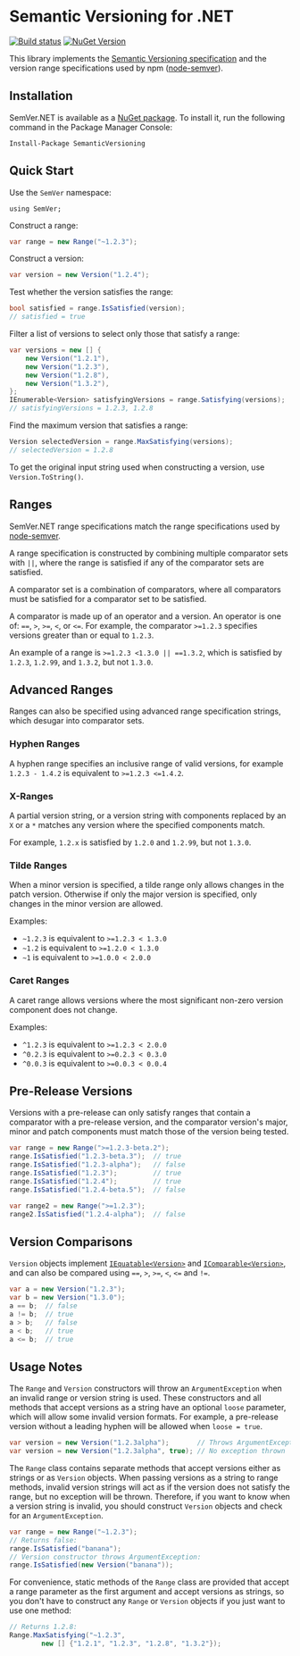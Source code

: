 Semantic Versioning for .NET
============================

[![Build status](https://ci.appveyor.com/api/projects/status/7o4s2ey72cv7v41d/branch/master?svg=true)](https://ci.appveyor.com/project/adamreeve/semver-net/branch/master) [![NuGet Version](https://img.shields.io/nuget/v/SemanticVersioning.svg)](https://www.nuget.org/packages/SemanticVersioning/)

This library implements the
[Semantic Versioning specification](http://semver.org/)
and the version range specifications used by
npm ([node-semver](https://github.com/npm/node-semver)).

Installation
------------

SemVer.NET is available as a [NuGet package](https://www.nuget.org/packages/SemanticVersioning/).
To install it, run the following command in the Package Manager Console:

```
Install-Package SemanticVersioning
```

Quick Start
-----------

Use the `SemVer` namespace:
```
using SemVer;
```

Construct a range:

```C#
var range = new Range("~1.2.3");
```

Construct a version:
```C#
var version = new Version("1.2.4");
```

Test whether the version satisfies the range:
```C#
bool satisfied = range.IsSatisfied(version);
// satisfied = true
```

Filter a list of versions to select only those that
satisfy a range:
```C#
var versions = new [] {
    new Version("1.2.1"),
    new Version("1.2.3"),
    new Version("1.2.8"),
    new Version("1.3.2"),
};
IEnumerable<Version> satisfyingVersions = range.Satisfying(versions);
// satisfyingVersions = 1.2.3, 1.2.8
```

Find the maximum version that satisfies a range:
```C#
Version selectedVersion = range.MaxSatisfying(versions);
// selectedVersion = 1.2.8
```

To get the original input string used when constructing a
version, use `Version.ToString()`.

Ranges
------

SemVer.NET range specifications match the range specifications
used by [node-semver](https://github.com/npm/node-semver).

A range specification is constructed by combining multiple
comparator sets with `||`, where the range is satisfied if any
of the comparator sets are satisfied.

A comparator set is a combination of comparators, where all comparators
must be satisfied for a comparator set to be satisfied.

A comparator is made up of an operator and a version.
An operator is one of: `==`, `>`, `>=`, `<`, or `<=`.
For example, the comparator `>=1.2.3` specifies versions
greater than or equal to `1.2.3`.

An example of a range is `>=1.2.3 <1.3.0 || ==1.3.2`, which
is satisfied by `1.2.3`, `1.2.99`, and `1.3.2`, but not `1.3.0`.

Advanced Ranges
---------------

Ranges can also be specified using advanced range specification strings, which
desugar into comparator sets.

### Hyphen Ranges

A hyphen range specifies an inclusive range of valid versions, for example
`1.2.3 - 1.4.2`
is equivalent to `>=1.2.3 <=1.4.2`.

### X-Ranges

A partial version string, or a version string with components replaced by an `X` or a `*`
matches any version where the specified components match.

For example, `1.2.x` is satisfied by `1.2.0` and `1.2.99`, but not `1.3.0`.

### Tilde Ranges

When a minor version is specified, a tilde range only allows changes in the
patch version. Otherwise if only the major version is specified, only
changes in the minor version are allowed.

Examples:

* `~1.2.3` is equivalent to `>=1.2.3 < 1.3.0`
* `~1.2` is equivalent to `>=1.2.0 < 1.3.0`
* `~1` is equivalent to `>=1.0.0 < 2.0.0`

### Caret Ranges

A caret range allows versions where the most significant non-zero
version component does not change.

Examples:

* `^1.2.3` is equivalent to `>=1.2.3 < 2.0.0`
* `^0.2.3` is equivalent to `>=0.2.3 < 0.3.0`
* `^0.0.3` is equivalent to `>=0.0.3 < 0.0.4`

Pre-Release Versions
--------------------

Versions with a pre-release can only satisfy ranges that contain
a comparator with a pre-release version, and the comparator
version's major, minor and patch components must match those of the
version being tested.

```C#
var range = new Range(">=1.2.3-beta.2");
range.IsSatisfied("1.2.3-beta.3");  // true
range.IsSatisfied("1.2.3-alpha");   // false
range.IsSatisfied("1.2.3");         // true
range.IsSatisfied("1.2.4");         // true
range.IsSatisfied("1.2.4-beta.5");  // false

var range2 = new Range(">=1.2.3");
range2.IsSatisfied("1.2.4-alpha");  // false
```

Version Comparisons
-------------------

`Version` objects implement [`IEquatable<Version>`](https://msdn.microsoft.com/en-us/library/ms131187%28v=vs.110%29.aspx)
and [`IComparable<Version>`](https://msdn.microsoft.com/en-us/library/4d7sx9hd%28v=vs.110%29.aspx), and
can also be compared using `==`, `>`, `>=`, `<`, `<=` and `!=`.

```C#
var a = new Version("1.2.3");
var b = new Version("1.3.0");
a == b;  // false
a != b;  // true
a > b;   // false
a < b;   // true
a <= b;  // true
```


Usage Notes
-----------

The `Range` and `Version` constructors will throw
an `ArgumentException` when an invalid range or version
string is used.
These constructors and all methods that accept versions
as a string have an optional `loose` parameter, which will
allow some invalid version formats. For example, a pre-release
version without a leading hyphen
will be allowed when `loose = true`.

```C#
var version = new Version("1.2.3alpha");       // Throws ArgumentException
var version = new Version("1.2.3alpha", true); // No exception thrown
```

The `Range` class contains separate methods that accept
versions either as strings or as `Version` objects.
When passing versions as a string to range methods,
invalid version strings will act as if the version does
not satisfy the range, but no exception will be thrown.
Therefore, if you want to know when a version string is invalid,
you should construct `Version` objects and check for an `ArgumentException`.

```C#
var range = new Range("~1.2.3");
// Returns false:
range.IsSatisfied("banana");
// Version constructor throws ArgumentException:
range.IsSatisfied(new Version("banana"));
```

For convenience, static methods of the `Range` class are provided
that accept a range parameter as the first argument and accept versions
as strings, so you don't have to
construct any `Range` or `Version` objects if you just want to use one method:

```C#
// Returns 1.2.8:
Range.MaxSatisfying("~1.2.3",
        new [] {"1.2.1", "1.2.3", "1.2.8", "1.3.2"});
```
